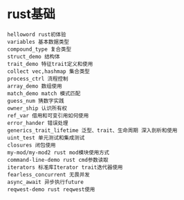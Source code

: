 # rust基础
    helloword rust初体验
    variables 基本数据类型
    compound_type 复合类型
    struct_demo 结构体
    trait_demo 特征trait定义和使用
    collect vec,hashmap 集合类型
    process_ctrl 流程控制
    array_demo 数组使用
    match_demo match 模式匹配
    guess_num 猜数字实践
    owner_ship 认识所有权
    ref_var 借用和可变引用如何使用
    error_hander 错误处理
    generics_trait_lifetime 泛型、trait、生命周期 深入剖析和使用
    uint_test 单元测试和集成测试
    closures 闭包使用
    my-mod/my-mod2 rust mod模块使用方式
    command-line-demo rust cmd参数读取
    iterators 标准库Iterator trait迭代器使用
    fearless_concurrent 无畏并发
    async_await 异步执行future
    reqwest-demo rust reqwest使用

